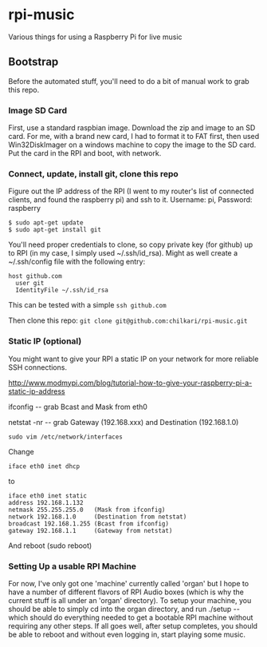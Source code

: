 # rpi-music
Various things for using a Raspberry Pi for live music

## Bootstrap

Before the automated stuff, you'll need to do a bit of manual work to grab this repo.

### Image SD Card

First, use a standard raspbian image. Download the zip and image to an SD card. For me, with a brand new card, I had to format it to FAT first, then used Win32DiskImager on a windows machine to copy the image to the SD card. Put the card in the RPI and boot, with network.

### Connect, update, install git, clone this repo

Figure out the IP address of the RPI (I went to my router's list of connected clients, and found the raspberry pi) and ssh to it. Username: pi, Password: raspberry

	$ sudo apt-get update
	$ sudo apt-get install git
	
You'll need proper credentials to clone, so copy private key (for github) up to RPI (in my case, I simply used ~/.ssh/id_rsa). Might as well create a ~/.ssh/config file with the following entry:

	host github.com
	  user git
	  IdentityFile ~/.ssh/id_rsa

This can be tested with a simple `ssh github.com`

Then clone this repo: `git clone git@github.com:chilkari/rpi-music.git`

### Static IP (optional)

You might want to give your RPI a static IP on your network for more reliable SSH connections.

http://www.modmypi.com/blog/tutorial-how-to-give-your-raspberry-pi-a-static-ip-address

ifconfig 
-- grab Bcast and Mask from eth0

netstat -nr
-- grab Gateway (192.168.xxx) and Destination (192.168.1.0)

    sudo vim /etc/network/interfaces

Change 

    iface eth0 inet dhcp

to

    iface eth0 inet static
    address 192.168.1.132
    netmask 255.255.255.0   (Mask from ifconfig)
    network 192.168.1.0     (Destination from netstat)
    broadcast 192.168.1.255 (Bcast from ifconfig)
    gateway 192.168.1.1     (Gateway from netstat)
   

And reboot (sudo reboot)

### Setting Up a usable RPI Machine

For now, I've only got one 'machine' currently called 'organ' but I hope to have a number of different flavors of RPI Audio boxes (which is why the current stuff is all under an 'organ' directory). To setup your machine, you should be able to simply cd into the organ directory, and run ./setup -- which should do everything needed to get a bootable RPI machine without requiring any other steps. If all goes well, after setup completes, you should be able to reboot and without even logging in, start playing some music.
